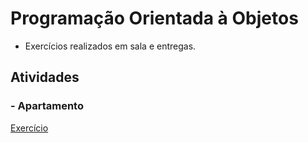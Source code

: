 # Programação Orientada à Objetos

* Exercícios realizados em sala e entregas.

## Atividades

### - Apartamento

[Exercício](https://github.com/claudiohpo/Fatec_ADS/blob/main/Programa%C3%A7%C3%A3o%20Orientada%20%C3%A0%20Objetos/Exerc%C3%ADcios/Apartamento/)


